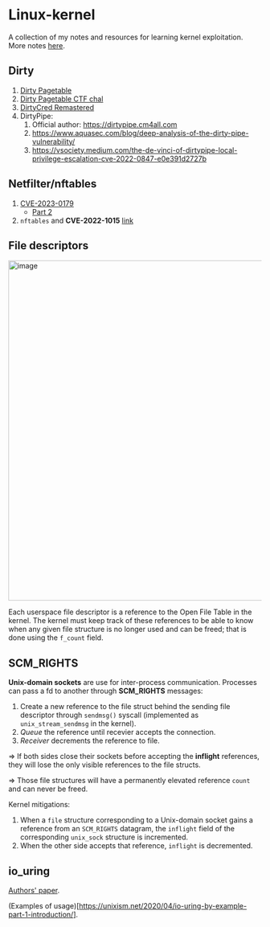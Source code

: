 # Linux-kernel
A collection of my notes and resources for learning kernel exploitation.
More notes [here](https://docs.google.com/document/d/1d-h7NJf2IDDT5ifg9XitlXnJHNWhDX12U-yUVZCRowM/edit?usp=sharing).

## Dirty
1. [Dirty Pagetable](https://yanglingxi1993.github.io/dirty_pagetable/dirty_pagetable.html)
2. [Dirty Pagetable CTF chal](https://ptr-yudai.hatenablog.com/entry/2023/12/08/093606)
3. [DirtyCred Remastered](https://exploiter.dev/blog/2022/CVE-2022-2602.html)
4. DirtyPipe:
   1. Official author: https://dirtypipe.cm4all.com
   2. https://www.aquasec.com/blog/deep-analysis-of-the-dirty-pipe-vulnerability/
   3. https://vsociety.medium.com/the-de-vinci-of-dirtypipe-local-privilege-escalation-cve-2022-0847-e0e391d2727b
  

## Netfilter/nftables
1. [CVE-2023-0179](https://betrusted.it/blog/64-bytes-and-a-rop-chain-part-1/)
   * [Part 2](https://betrusted.it/blog/64-bytes-and-a-rop-chain-part-2/)
2. `nftables` and **CVE-2022-1015** [link](https://blog.dbouman.nl/2022/04/02/How-The-Tables-Have-Turned-CVE-2022-1015-1016/#5-cve-2022-1016)
  

## File descriptors
<img width="677" alt="image" src="https://github.com/wechicken456/Linux-kernel/assets/55309735/704a3479-c4e6-42b1-a9dd-790ddf884cca">

Each userspace file descriptor is a reference to the Open File Table in the kernel. The kernel must keep track of these references to be able to know when any given file structure is no longer used and can be freed; that is done using the ```f_count``` field.

## SCM_RIGHTS
**Unix-domain sockets** are use for inter-process communication. Processes can pass a fd to another through **SCM_RIGHTS** messages:

1. Create a new reference to the file struct behind the sending file descriptor through ```sendmsg()``` syscall (implemented as ```unix_stream_sendmsg``` in the kernel).
2. *Queue* the reference until recevier accepts the connection.
3. *Receiver* decrements the reference to file.

=> If both sides close their sockets before accepting the **inflight** references, they will lose the only visible references to the file structs.

=> Those file structures will have a permanently elevated reference ```count``` and can never be freed. 

Kernel mitigations:
1. When a ```file``` structure corresponding to a Unix-domain socket gains a reference from an ```SCM_RIGHTS``` datagram, the ```inflight``` field of the corresponding ```unix_sock``` structure is incremented.
2. When the other side accepts that reference, ```inflight``` is decremented.

## io_uring
[Authors' paper](https://kernel.dk/io_uring.pdf).

(Examples of usage)[https://unixism.net/2020/04/io-uring-by-example-part-1-introduction/].
